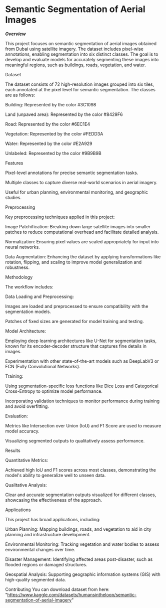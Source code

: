 # **Semantic Segmentation of Aerial Images**

_**Overview**_

This project focuses on semantic segmentation of aerial images obtained from Dubai using satellite imagery. The dataset includes pixel-wise annotations, enabling segmentation into six distinct classes. The goal is to develop and evaluate models for accurately segmenting these images into meaningful regions, such as buildings, roads, vegetation, and water.

Dataset

The dataset consists of 72 high-resolution images grouped into six tiles, each annotated at the pixel level for semantic segmentation. The classes are as follows:

Building: Represented by the color #3C1098

Land (unpaved area): Represented by the color #8429F6

Road: Represented by the color #6EC1E4

Vegetation: Represented by the color #FEDD3A

Water: Represented by the color #E2A929

Unlabeled: Represented by the color #9B9B9B

Features

Pixel-level annotations for precise semantic segmentation tasks.

Multiple classes to capture diverse real-world scenarios in aerial imagery.

Useful for urban planning, environmental monitoring, and geographic studies.

Preprocessing

Key preprocessing techniques applied in this project:

Image Patchification: Breaking down large satellite images into smaller patches to reduce computational overhead and facilitate detailed analysis.

Normalization: Ensuring pixel values are scaled appropriately for input into neural networks.

Data Augmentation: Enhancing the dataset by applying transformations like rotation, flipping, and scaling to improve model generalization and robustness.

Methodology

The workflow includes:

Data Loading and Preprocessing:

Images are loaded and preprocessed to ensure compatibility with the segmentation models.

Patches of fixed sizes are generated for model training and testing.

Model Architecture:

Employing deep learning architectures like U-Net for segmentation tasks, known for its encoder-decoder structure that captures fine details in images.

Experimentation with other state-of-the-art models such as DeepLabV3 or FCN (Fully Convolutional Networks).

Training:

Using segmentation-specific loss functions like Dice Loss and Categorical Cross-Entropy to optimize model performance.

Incorporating validation techniques to monitor performance during training and avoid overfitting.

Evaluation:

Metrics like Intersection over Union (IoU) and F1 Score are used to measure model accuracy.

Visualizing segmented outputs to qualitatively assess performance.

Results

Quantitative Metrics:

Achieved high IoU and F1 scores across most classes, demonstrating the model's ability to generalize well to unseen data.

Qualitative Analysis:

Clear and accurate segmentation outputs visualized for different classes, showcasing the effectiveness of the approach.

Applications

This project has broad applications, including:

Urban Planning: Mapping buildings, roads, and vegetation to aid in city planning and infrastructure development.

Environmental Monitoring: Tracking vegetation and water bodies to assess environmental changes over time.

Disaster Management: Identifying affected areas post-disaster, such as flooded regions or damaged structures.

Geospatial Analysis: Supporting geographic information systems (GIS) with high-quality segmented data.

Contributing
You can download dataset from here:
"https://www.kaggle.com/datasets/humansintheloop/semantic-segmentation-of-aerial-imagery"
